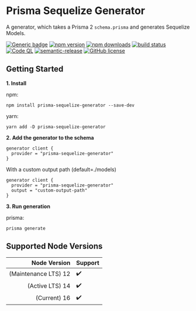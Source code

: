 # Prisma Sequelize Generator

A generator, which takes a Prisma 2 `schema.prisma` and generates Sequelize Models.

[![Generic badge](https://img.shields.io/badge/Generator%20for-◭%20Prisma-9F7AEA.svg)](https://www.prisma.io)
[![npm version](https://img.shields.io/npm/v/prisma-sequelize-generator?label=npm%20package)](https://www.npmjs.com/package/prisma-sequelize-generator)
[![npm downloads](https://img.shields.io/npm/dm/prisma-sequelize-generator)](https://www.npmjs.com/package/prisma-sequelize-generator)
[![build status](https://img.shields.io/github/workflow/status/floydspace/prisma-sequelize-generator/release)](https://github.com/floydspace/prisma-sequelize-generator/actions/workflows/release.yml)
[![Code QL](https://github.com/floydspace/prisma-sequelize-generator/workflows/CodeQL/badge.svg)](https://github.com/floydspace/prisma-sequelize-generator/actions/workflows/codeql-analysis.yml)
[![semantic-release](https://img.shields.io/badge/%20%20%F0%9F%93%A6%F0%9F%9A%80-semantic--release-e10079.svg)](https://github.com/semantic-release/semantic-release)
[![GitHub license](https://img.shields.io/github/license/Naereen/StrapDown.js.svg)](https://github.com/floydspace/prisma-sequelize-generator/blob/master/LICENSE)

## Getting Started

**1. Install**

npm:

```shell
npm install prisma-sequelize-generator --save-dev
```

yarn:

```shell
yarn add -D prisma-sequelize-generator
```

**2. Add the generator to the schema**

```prisma
generator client {
  provider = "prisma-sequelize-generator"
}
```

With a custom output path (default=./models)

```prisma
generator client {
  provider = "prisma-sequelize-generator"
  output = "custom-output-path"
}
```

**3. Run generation**

prisma:

```shell
prisma generate
```

## Supported Node Versions

|         Node Version | Support            |
| -------------------: | :----------------- |
| (Maintenance LTS) 12 | :heavy_check_mark: |
|      (Active LTS) 14 | :heavy_check_mark: |
|         (Current) 16 | :heavy_check_mark: |
